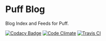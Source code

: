# Puff Blog
Blog Index and Feeds for Puff.

[![Codacy Badge](https://api.codacy.com/project/badge/grade/48532419d74d44149d8b97a61c019956)](https://www.codacy.com/app/lewisgoddard/puff-blog)
[![Code Climate](https://codeclimate.com/github/eustasy/puff-blog/badges/gpa.svg)](https://codeclimate.com/github/eustasy/puff-blog)
[![Travis CI](https://api.travis-ci.org/eustasy/puff-blog.svg)](https://travis-ci.org/eustasy/puff-blog)
